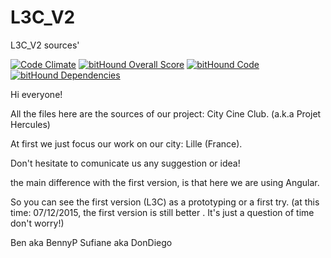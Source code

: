 # L3C_V2
L3C_V2 sources'

[![Code Climate](https://codeclimate.com/github/Lille-City-Cine-Club/L3C_V2/badges/gpa.svg)](https://codeclimate.com/github/Lille-City-Cine-Club/L3C_V2)
[![bitHound Overall Score](https://www.bithound.io/github/Lille-City-Cine-Club/L3C_V2/badges/score.svg)](https://www.bithound.io/github/Lille-City-Cine-Club/L3C_V2)
[![bitHound Code](https://www.bithound.io/github/Lille-City-Cine-Club/L3C_V2/badges/code.svg)](https://www.bithound.io/github/Lille-City-Cine-Club/L3C_V2)
[![bitHound Dependencies](https://www.bithound.io/github/Lille-City-Cine-Club/L3C_V2/badges/dependencies.svg)](https://www.bithound.io/github/Lille-City-Cine-Club/L3C_V2/master/dependencies/npm)

Hi everyone! 

All the files here are the sources of our project: City Cine Club. (a.k.a Projet Hercules)

At first we just focus our work on our city: Lille (France).

Don't hesitate to comunicate us any suggestion or idea! 

the main difference with the first version, is that here we are using Angular.

So you can see the first version (L3C) as a prototyping or a first try. (at this time: 07/12/2015, the first version is still better . It's just a question of time don't worry!)


Ben aka BennyP
Sufiane aka DonDiego
